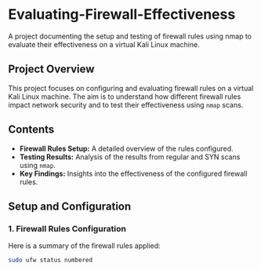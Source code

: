 # Evaluating-Firewall-Effectiveness
A project documenting the setup and testing of firewall rules using nmap to evaluate their effectiveness on a virtual Kali Linux machine.

## Project Overview

This project focuses on configuring and evaluating firewall rules on a virtual Kali Linux machine. The aim is to understand how different firewall rules impact network security and to test their effectiveness using `nmap` scans.

## Contents

- **Firewall Rules Setup:** A detailed overview of the rules configured.
- **Testing Results:** Analysis of the results from regular and SYN scans using `nmap`.
- **Key Findings:** Insights into the effectiveness of the configured firewall rules.

## Setup and Configuration

### 1. Firewall Rules Configuration

Here is a summary of the firewall rules applied:

```bash
sudo ufw status numbered

